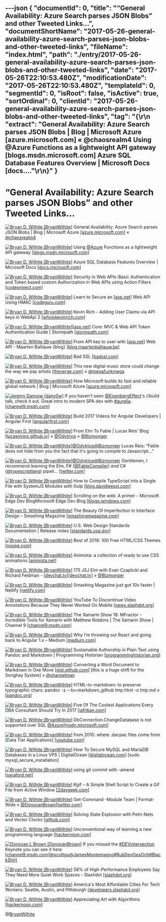 ---json
{
  "documentId": 0,
  "title": "“General Availability: Azure Search parses JSON Blobs” and other Tweeted Links…",
  "documentShortName": "2017-05-26-general-availability-azure-search-parses-json-blobs-and-other-tweeted-links",
  "fileName": "index.html",
  "path": "./entry/2017-05-26-general-availability-azure-search-parses-json-blobs-and-other-tweeted-links",
  "date": "2017-05-26T22:10:53.480Z",
  "modificationDate": "2017-05-26T22:10:53.480Z",
  "templateId": 0,
  "segmentId": 0,
  "isRoot": false,
  "isActive": true,
  "sortOrdinal": 0,
  "clientId": "2017-05-26-general-availability-azure-search-parses-json-blobs-and-other-tweeted-links",
  "tag": "{\r\n  \"extract\": \"General Availability: Azure Search parses JSON Blobs | Blog | Microsoft Azure [azure.microsoft.com] « @chaosrealm4 Using @Azure Functions as a lightweight API gateway [blogs.msdn.microsoft.com] Azure SQL Database Features Overview | Microsoft Docs [docs....\"\r\n}"
}
---

# “General Availability: Azure Search parses JSON Blobs” and other Tweeted Links…

[<img alt="Bryan D. Wilhite [BryanWilhite]" src="https://songhay.blob.core.windows.net/shared-social-twitter/BryanWilhite.jpeg">](http://t.co/UNdqV0Z1zz "Bryan D. Wilhite [BryanWilhite]") General Availability: Azure Search parses JSON Blobs | Blog | Microsoft Azure [[azure.microsoft.com]](https://azure.microsoft.com/en-us/blog/general-availability-azure-search-parses-json-blobs/) « [@chaosrealm4](http://twitter.com/chaosrealm4)

[<img alt="Bryan D. Wilhite [BryanWilhite]" src="https://songhay.blob.core.windows.net/shared-social-twitter/BryanWilhite.jpeg">](http://t.co/UNdqV0Z1zz "Bryan D. Wilhite [BryanWilhite]") Using [@Azure](http://twitter.com/Azure) Functions as a lightweight API gateway [[blogs.msdn.microsoft.com]](https://blogs.msdn.microsoft.com/azuredev/2017/03/14/using-azure-functions-as-a-lightweight-api-gateway/?platform=hootsuite)

[<img alt="Bryan D. Wilhite [BryanWilhite]" src="https://songhay.blob.core.windows.net/shared-social-twitter/BryanWilhite.jpeg">](http://t.co/UNdqV0Z1zz "Bryan D. Wilhite [BryanWilhite]") Azure SQL Database Features Overview | Microsoft Docs [[docs.microsoft.com]](https://docs.microsoft.com/en-us/azure/sql-database/sql-database-features)

[<img alt="Bryan D. Wilhite [BryanWilhite]" src="https://songhay.blob.core.windows.net/shared-social-twitter/BryanWilhite.jpeg">](http://t.co/UNdqV0Z1zz "Bryan D. Wilhite [BryanWilhite]") Security in Web APIs-Basic Authentication and Token based custom Authorization in Web APIs using Action Filters [[codeproject.com]](https://www.codeproject.com/Articles/1005485/RESTful-Day-sharp-Security-in-Web-APIs-Basic)

[<img alt="Bryan D. Wilhite [BryanWilhite]" src="https://songhay.blob.core.windows.net/shared-social-twitter/BryanWilhite.jpeg">](http://t.co/UNdqV0Z1zz "Bryan D. Wilhite [BryanWilhite]") Learn to Secure an [[asp.net]](http://ASP.NET) Web API Using HMAC [[codeguru.com]](http://www.codeguru.com/csharp/.net/net_asp/learn-to-secure-an-asp.net-web-api-using-hmac.html)

[<img alt="Bryan D. Wilhite [BryanWilhite]" src="https://songhay.blob.core.windows.net/shared-social-twitter/BryanWilhite.jpeg">](http://t.co/UNdqV0Z1zz "Bryan D. Wilhite [BryanWilhite]") Kevin Rich - Adding User Claims via API keys in WebApi 2 [[whoiskevinrich.com]](http://www.whoiskevinrich.com/adding-user-claims-via-api-keys-in-webapi-2)

[<img alt="Bryan D. Wilhite [BryanWilhite]" src="https://songhay.blob.core.windows.net/shared-social-twitter/BryanWilhite.jpeg">](http://t.co/UNdqV0Z1zz "Bryan D. Wilhite [BryanWilhite]")[[asp.net]](http://ASP.NET) Core: MVC &amp; Web API Token Authentication Guide | Stormpath [[stormpath.com]](https://stormpath.com/blog/token-authentication-asp-net-core)

[<img alt="Bryan D. Wilhite [BryanWilhite]" src="https://songhay.blob.core.windows.net/shared-social-twitter/BryanWilhite.jpeg">](http://t.co/UNdqV0Z1zz "Bryan D. Wilhite [BryanWilhite]") From API key to user with [[asp.net]](http://ASP.NET) Web API - Maarten Balliauw {blog} [[blog.maartenballiauw.be]](https://blog.maartenballiauw.be/post/2012/10/18/from-api-key-to-user-with-aspnet-web-api.html)

[<img alt="Bryan D. Wilhite [BryanWilhite]" src="https://songhay.blob.core.windows.net/shared-social-twitter/BryanWilhite.jpeg">](http://t.co/UNdqV0Z1zz "Bryan D. Wilhite [BryanWilhite]") Bad SSL [[badssl.com]](https://badssl.com/)

[<img alt="Bryan D. Wilhite [BryanWilhite]" src="https://songhay.blob.core.windows.net/shared-social-twitter/BryanWilhite.jpeg">](http://t.co/UNdqV0Z1zz "Bryan D. Wilhite [BryanWilhite]") This new digital music store could change the way we pay artists [[theverge.com]](http://www.theverge.com/2017/3/18/14937572/voltra-new-digital-music-store-artists-all-revenue-apple-music-spotify) » [@megafunkmega](http://twitter.com/megafunkmega)

[<img alt="Bryan D. Wilhite [BryanWilhite]" src="https://songhay.blob.core.windows.net/shared-social-twitter/BryanWilhite.jpeg">](http://t.co/UNdqV0Z1zz "Bryan D. Wilhite [BryanWilhite]") How Microsoft builds its fast and reliable global network | Blog | Microsoft Azure [[azure.microsoft.com]](https://azure.microsoft.com/en-us/blog/how-microsoft-builds-its-fast-and-reliable-global-network/)

[<img alt="Jeremy Danyow [dany0w]" src="https://songhay.blob.core.windows.net/shared-social-twitter/dany0w.jpg">](https://t.co/fr4fL3KrnI "Jeremy Danyow [dany0w]") If you haven't seen [@EisenbergEffect](http://twitter.com/EisenbergEffect)'s //build talk, check it out. Great intro to modern SPA dev with [#aurelia](http://twitter.com/search?q=%23aurelia). [[channel9.msdn.com]](https://channel9.msdn.com/events/Build/2017/T6032)

[<img alt="Bryan D. Wilhite [BryanWilhite]" src="https://songhay.blob.core.windows.net/shared-social-twitter/BryanWilhite.jpeg">](http://t.co/UNdqV0Z1zz "Bryan D. Wilhite [BryanWilhite]") Build 2017 Videos for Angular Developers | Angular First [[angularfirst.com]](http://angularfirst.com/build-2017-videos-for-angular-developers/)

[<img alt="Bryan D. Wilhite [BryanWilhite]" src="https://songhay.blob.core.windows.net/shared-social-twitter/BryanWilhite.jpeg">](http://t.co/UNdqV0Z1zz "Bryan D. Wilhite [BryanWilhite]") From Elm To Fable | Lucas Reis' Blog [[lucasmreis.github.io]](http://lucasmreis.github.io/blog/from-elm-to-fable/) « [@Odytrice](http://twitter.com/Odytrice) » [@Bizmonger](http://twitter.com/Bizmonger)

[<img alt="Bryan D. Wilhite [BryanWilhite]" src="https://songhay.blob.core.windows.net/shared-social-twitter/BryanWilhite.jpeg">](http://t.co/UNdqV0Z1zz "Bryan D. Wilhite [BryanWilhite]")[@Odytrice](http://twitter.com/Odytrice)[@Bizmonger](http://twitter.com/Bizmonger) Lucas Reis: “Fable does not hide from you the fact that it's going to compile to Javascript…”

[<img alt="Bryan D. Wilhite [BryanWilhite]" src="https://songhay.blob.core.windows.net/shared-social-twitter/BryanWilhite.jpeg">](http://t.co/UNdqV0Z1zz "Bryan D. Wilhite [BryanWilhite]")[@Odytrice](http://twitter.com/Odytrice)[@Bizmonger](http://twitter.com/Bizmonger) Gentlemen, I recommend learning the Elm, F# ([@FableCompiler](http://twitter.com/FableCompiler)) *and* C# ([@typescriptlang](http://twitter.com/typescriptlang)) pipeli… [[twitter.com]](https://twitter.com/i/web/status/864943131258531840)

[<img alt="Bryan D. Wilhite [BryanWilhite]" src="https://songhay.blob.core.windows.net/shared-social-twitter/BryanWilhite.jpeg">](http://t.co/UNdqV0Z1zz "Bryan D. Wilhite [BryanWilhite]") How to Compile TypeScript into a Single File with SystemJS Modules with Gulp [[blog.davidwesst.com]](https://blog.davidwesst.com/2017/03/How-to-Compile-TypeScript-into-a-Single-File-with-SystemJS-Modules-with-Gulp/)

[<img alt="Bryan D. Wilhite [BryanWilhite]" src="https://songhay.blob.core.windows.net/shared-social-twitter/BryanWilhite.jpeg">](http://t.co/UNdqV0Z1zz "Bryan D. Wilhite [BryanWilhite]") Scrolling on the web: A primer - Microsoft Edge Dev BlogMicrosoft Edge Dev Blog [[blogs.windows.com]](https://blogs.windows.com/msedgedev/2017/03/08/scrolling-on-the-web/#odvhzjBW7YlTZMcO.97)

[<img alt="Bryan D. Wilhite [BryanWilhite]" src="https://songhay.blob.core.windows.net/shared-social-twitter/BryanWilhite.jpeg">](http://t.co/UNdqV0Z1zz "Bryan D. Wilhite [BryanWilhite]") The Beauty Of Imperfection In Interface Design – Smashing Magazine [[smashingmagazine.com]](https://www.smashingmagazine.com/2017/03/beauty-imperfection-interface-design/)

[<img alt="Bryan D. Wilhite [BryanWilhite]" src="https://songhay.blob.core.windows.net/shared-social-twitter/BryanWilhite.jpeg">](http://t.co/UNdqV0Z1zz "Bryan D. Wilhite [BryanWilhite]") U.S. Web Design Standards Documentation | Release notes [[standards.usa.gov]](https://standards.usa.gov/whats-new/releases/)

[<img alt="Bryan D. Wilhite [BryanWilhite]" src="https://songhay.blob.core.windows.net/shared-social-twitter/BryanWilhite.jpeg">](http://t.co/UNdqV0Z1zz "Bryan D. Wilhite [BryanWilhite]") Best of 2016: 100 Free HTML/CSS Themes [[noupe.com]](https://www.noupe.com/essentials/2016-revisited-best-free-htmlcss-themes.html)

[<img alt="Bryan D. Wilhite [BryanWilhite]" src="https://songhay.blob.core.windows.net/shared-social-twitter/BryanWilhite.jpeg">](http://t.co/UNdqV0Z1zz "Bryan D. Wilhite [BryanWilhite]") Animista: a collection of ready to use CSS animations [[animista.net]](http://animista.net/)

[<img alt="Bryan D. Wilhite [BryanWilhite]" src="https://songhay.blob.core.windows.net/shared-social-twitter/BryanWilhite.jpeg">](http://t.co/UNdqV0Z1zz "Bryan D. Wilhite [BryanWilhite]") 175 JSJ Elm with Evan Czaplicki and Richard Feldman - [[devchat.tv]](http://Devchat.tv)[[devchat.tv]](https://devchat.tv/js-jabber/175-jsj-elm-with-evan-czaplicki-and-richard-feldman) » [@Bizmonger](http://twitter.com/Bizmonger)

[<img alt="Bryan D. Wilhite [BryanWilhite]" src="https://songhay.blob.core.windows.net/shared-social-twitter/BryanWilhite.jpeg">](http://t.co/UNdqV0Z1zz "Bryan D. Wilhite [BryanWilhite]") Smashing Magazine just got 10x faster | Netlify [[netlify.com]](https://www.netlify.com/blog/2017/03/16/smashing-magazine-just-got-10x-faster/)

[<img alt="Bryan D. Wilhite [BryanWilhite]" src="https://songhay.blob.core.windows.net/shared-social-twitter/BryanWilhite.jpeg">](http://t.co/UNdqV0Z1zz "Bryan D. Wilhite [BryanWilhite]") YouTube To Discontinue Video Annotations Because They Never Worked On Mobile [[news.slashdot.org]](https://news.slashdot.org/story/17/03/17/2020200/youtube-to-discontinue-video-annotations-because-they-never-worked-on-mobile?utm_source=feedly1.0mainlinkanon&utm_medium=feed)

[<img alt="Bryan D. Wilhite [BryanWilhite]" src="https://songhay.blob.core.windows.net/shared-social-twitter/BryanWilhite.jpeg">](http://t.co/UNdqV0Z1zz "Bryan D. Wilhite [BryanWilhite]") The Xamarin Show 18: MFractor - Incredible Tools for Xamarin with Matthew Robbins | The Xamarin Show | Channel 9 [[channel9.msdn.com]](https://channel9.msdn.com/Shows/XamarinShow/The-Xamarin-Show-18-MFractor-Incredible-Tools-for-Xamarin-with-Matthew-Robbins)

[<img alt="Bryan D. Wilhite [BryanWilhite]" src="https://songhay.blob.core.windows.net/shared-social-twitter/BryanWilhite.jpeg">](http://t.co/UNdqV0Z1zz "Bryan D. Wilhite [BryanWilhite]") Why I’m throwing out React and going back to Angular 1.x – Medium [[medium.com]](https://medium.com/@stevewalsh/why-im-throwing-out-react-and-going-back-to-angular-1-x-3aa2b54e907e#.qqu0ba7yf)

[<img alt="Bryan D. Wilhite [BryanWilhite]" src="https://songhay.blob.core.windows.net/shared-social-twitter/BryanWilhite.jpeg">](http://t.co/UNdqV0Z1zz "Bryan D. Wilhite [BryanWilhite]") Sustainable Authorship in Plain Text using Pandoc and Markdown | Programming Historian [[programminghistorian.org]](http://programminghistorian.org/lessons/sustainable-authorship-in-plain-text-using-pandoc-and-markdown)

[<img alt="Bryan D. Wilhite [BryanWilhite]" src="https://songhay.blob.core.windows.net/shared-social-twitter/BryanWilhite.jpeg">](http://t.co/UNdqV0Z1zz "Bryan D. Wilhite [BryanWilhite]") Converting a Word Document to Markdown in One Move [[gist.github.com]](https://gist.github.com/aembleton/1eb889bc443996a508df) [this is a huge shift for the Songhay System] » [@shanselman](http://twitter.com/shanselman)

[<img alt="Bryan D. Wilhite [BryanWilhite]" src="https://songhay.blob.core.windows.net/shared-social-twitter/BryanWilhite.jpeg">](http://t.co/UNdqV0Z1zz "Bryan D. Wilhite [BryanWilhite]") HTML-to-markdown: to preserve typographic chars: pandoc -s --to=markdown_github tmp.html -o tmp.md » [[pandoc.org]](http://pandoc.org/MANUAL.html#general-options)

[<img alt="Bryan D. Wilhite [BryanWilhite]" src="https://songhay.blob.core.windows.net/shared-social-twitter/BryanWilhite.jpeg">](http://t.co/UNdqV0Z1zz "Bryan D. Wilhite [BryanWilhite]") Five Of The Coolest Applications Every DBA Consultant Should Try In 2017 [[iafrikan.com]](http://www.iafrikan.com/2017/03/15/five-of-the-coolest-applications-every-dba-consultant-should-try-in-2017/)

[<img alt="Bryan D. Wilhite [BryanWilhite]" src="https://songhay.blob.core.windows.net/shared-social-twitter/BryanWilhite.jpeg">](http://t.co/UNdqV0Z1zz "Bryan D. Wilhite [BryanWilhite]") DbConnection.ChangeDatabase is not supported over SQL [@Azure](http://twitter.com/Azure)[[msdn.microsoft.com]](https://msdn.microsoft.com/en-us/library/system.data.common.dbconnection.changedatabase(v=vs.110).aspx)

[<img alt="Bryan D. Wilhite [BryanWilhite]" src="https://songhay.blob.core.windows.net/shared-social-twitter/BryanWilhite.jpeg">](http://t.co/UNdqV0Z1zz "Bryan D. Wilhite [BryanWilhite]") from 2010: where .dacpac files come from [Data Tier Applications] [[youtube.com]](https://www.youtube.com/watch?v=jmFQrBp6D0g)

[<img alt="Bryan D. Wilhite [BryanWilhite]" src="https://songhay.blob.core.windows.net/shared-social-twitter/BryanWilhite.jpeg">](http://t.co/UNdqV0Z1zz "Bryan D. Wilhite [BryanWilhite]") How To Secure MySQL and MariaDB Databases in a Linux VPS | DigitalOcean [[digitalocean.com]](https://www.digitalocean.com/community/tutorials/how-to-secure-mysql-and-mariadb-databases-in-a-linux-vps) [sudo mysql_secure_installation]

[<img alt="Bryan D. Wilhite [BryanWilhite]" src="https://songhay.blob.core.windows.net/shared-social-twitter/BryanWilhite.jpeg">](http://t.co/UNdqV0Z1zz "Bryan D. Wilhite [BryanWilhite]") using git commit with -amend [[saraford.net]](https://saraford.net/2017/03/14/how-to-amend-your-most-recent-commit-message-on-your-local-repo-from-the-command-line-073/?platform=hootsuite)

[<img alt="Bryan D. Wilhite [BryanWilhite]" src="https://songhay.blob.core.windows.net/shared-social-twitter/BryanWilhite.jpeg">](http://t.co/UNdqV0Z1zz "Bryan D. Wilhite [BryanWilhite]") Kgif – A Simple Shell Script to Create a Gif File from Active Window [[2daygeek.com]](http://www.2daygeek.com/kgif-create-animated-gif-file-active-window-screen-recorder-capture-arch-linux-mint-fedora-ubuntu-debian-opensuse-centos/)

[<img alt="Bryan D. Wilhite [BryanWilhite]" src="https://songhay.blob.core.windows.net/shared-social-twitter/BryanWilhite.jpeg">](http://t.co/UNdqV0Z1zz "Bryan D. Wilhite [BryanWilhite]") Get-Command -Module Team | Format-Wide « [@DonovanBrown](http://twitter.com/DonovanBrown)[[twitter.com]](https://twitter.com/BryanWilhite/status/866446043260493826/photo/1)

[<img alt="Bryan D. Wilhite [BryanWilhite]" src="https://songhay.blob.core.windows.net/shared-social-twitter/BryanWilhite.jpeg">](http://t.co/UNdqV0Z1zz "Bryan D. Wilhite [BryanWilhite]") Solving State Explosion with Petri-Nets and Vector Clocks [[github.com]](https://github.com/bitwrap/bitwrap-io/blob/master/whitepaper.md)

[<img alt="Bryan D. Wilhite [BryanWilhite]" src="https://songhay.blob.core.windows.net/shared-social-twitter/BryanWilhite.jpeg">](http://t.co/UNdqV0Z1zz "Bryan D. Wilhite [BryanWilhite]") Unconventional way of learning a new programming language [[hackernoon.com]](https://hackernoon.com/unconventional-way-of-learning-a-new-programming-language-e4d1f600342c)

[<img alt="Donovan L Brown [DonovanBrown]" src="https://songhay.blob.core.windows.net/shared-social-twitter/DonovanBrown.jpg">](https://t.co/jxoYdoS05R "Donovan L Brown [DonovanBrown]") If you missed the [#DEVintersection](http://twitter.com/search?q=%23DEVintersection) Keynote you can see it here [[channel9.msdn.com]](https://channel9.msdn.com/Events/DEVintersection/DEVintersection-2017-Orlando/KEY001)[@scottgu](http://twitter.com/scottgu)[@JamesMontemagno](http://twitter.com/JamesMontemagno)[#RubDevOpsOnIt](http://twitter.com/search?q=%23RubDevOpsOnIt)[#BlackShirt](http://twitter.com/search?q=%23BlackShirt)

[<img alt="Bryan D. Wilhite [BryanWilhite]" src="https://songhay.blob.core.windows.net/shared-social-twitter/BryanWilhite.jpeg">](http://t.co/UNdqV0Z1zz "Bryan D. Wilhite [BryanWilhite]") 58% of High-Performance Employees Say They Need More Quiet Work Spaces - Slashdot [[slashdot.org]](https://slashdot.org/story/17/03/15/1911253/58-of-high-performance-employees-say-they-need-more-quiet-work-spaces?utm_source=feedly1.0mainlinkanon&utm_medium=feed)

[<img alt="Bryan D. Wilhite [BryanWilhite]" src="https://songhay.blob.core.windows.net/shared-social-twitter/BryanWilhite.jpeg">](http://t.co/UNdqV0Z1zz "Bryan D. Wilhite [BryanWilhite]") America's Most Affordable Cities For Tech Workers: Seattle, Austin, and Pittsburgh [[developers.slashdot.org]](https://developers.slashdot.org/story/17/03/19/2143230/americas-most-affordable-cities-for-tech-workers-seattle-austin-and-pittsburgh?utm_source=feedly1.0mainlinkanon&utm_medium=feed)

[<img alt="Bryan D. Wilhite [BryanWilhite]" src="https://songhay.blob.core.windows.net/shared-social-twitter/BryanWilhite.jpeg">](http://t.co/UNdqV0Z1zz "Bryan D. Wilhite [BryanWilhite]") Appreciating Art with Algorithms [[hackernoon.com]](https://hackernoon.com/appreciating-art-with-algorithms-58b651615561)

@[BryanWilhite](https://twitter.com/BryanWilhite)
